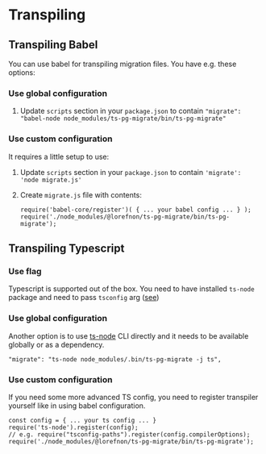# Transpiling

## Transpiling Babel

You can use babel for transpiling migration files. You have e.g. these options:

### Use global configuration

1.  Update `scripts` section in your `package.json` to contain `"migrate": "babel-node node_modules/ts-pg-migrate/bin/ts-pg-migrate"`

### Use custom configuration

It requires a little setup to use:

1.  Update `scripts` section in your `package.json` to contain `'migrate': 'node migrate.js'`
1.  Create `migrate.js` file with contents:

    ```
    require('babel-core/register')( { ... your babel config ... } );
    require('./node_modules/@lorefnon/ts-pg-migrate/bin/ts-pg-migrate');
    ```

## Transpiling Typescript

### Use flag

Typescript is supported out of the box. You need to have installed `ts-node` package and need to pass `tsconfig` arg ([see](cli.md#configuration))

### Use global configuration

Another option is to use [ts-node](https://www.npmjs.com/package/ts-node) CLI directly and it needs to be available globally or as a dependency.

```
"migrate": "ts-node node_modules/.bin/ts-pg-migrate -j ts",
```

### Use custom configuration

If you need some more advanced TS config, you need to register transpiler yourself like in using babel configuration.

```
const config = { ... your ts config ... }
require('ts-node').register(config);
// e.g. require("tsconfig-paths").register(config.compilerOptions);
require('./node_modules/@lorefnon/ts-pg-migrate/bin/ts-pg-migrate');
```
